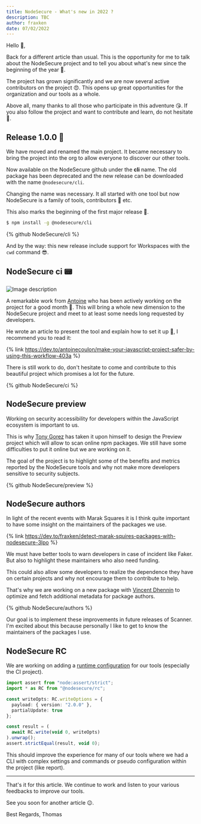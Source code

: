 ```yaml
---
title: NodeSecure - What's new in 2022 ?
description: TBC
author: fraxken
date: 07/02/2022
---
```


Hello 👋,

Back for a different article than usual. This is the opportunity for me to talk about the NodeSecure project and to tell you about what's new since the beginning of the year 💃.

The project has grown significantly and we are now several active contributors on the project 😍. This opens up great opportunities for the organization and our tools as a whole.

Above all, many thanks to all those who participate in this adventure 😘. If you also follow the project and want to contribute and learn, do not hesitate 🙌.

## Release 1.0.0 🚀
We have moved and renamed the main project. It became necessary to bring the project into the org to allow everyone to discover our other tools.

Now available on the NodeSecure github under the **cli** name. The old package has been deprecated and the new release can be downloaded with the name `@nodesecure/cli`.

Changing the name was necessary. It all started with one tool but now NodeSecure is a family of tools, contributors 👯 etc.

This also marks the beginning of the first major release 🎉.

```bash
$ npm install -g @nodesecure/cli
``` 

{% github NodeSecure/cli %}

And by the way: this new release include support for Workspaces with the `cwd` command 😎.

## NodeSecure ci 📟

![Image description](https://dev-to-uploads.s3.amazonaws.com/uploads/articles/5xdmuy9dab5ggkyrkcnc.gif) 
 
A remarkable work from [Antoine](https://github.com/antoine-coulon) who has been actively working on the project for a good month 💪. This will bring a whole new dimension to the NodeSecure project and meet to at least some needs long requested by developers.

He wrote an article to present the tool and explain how to set it up 👀, I recommend you to read it:

{% link https://dev.to/antoinecoulon/make-your-javascript-project-safer-by-using-this-workflow-403a %}

There is still work to do, don't hesitate to come and contribute to this beautiful project which promises a lot for the future.

{% github NodeSecure/ci %}

## NodeSecure preview

Working on security accessibility for developers within the JavaScript ecosystem is important to us.

This is why [Tony Gorez](https://tonygo.dev/) has taken it upon himself to design the Preview project which will allow to scan online npm packages. We still have some difficulties to put it online but we are working on it.

The goal of the project is to highlight some of the benefits and metrics reported by the NodeSecure tools and why not make more developers sensitive to security subjects.

{% github NodeSecure/preview %}

## NodeSecure authors

In light of the recent events with Marak Squares it is I think quite important to have some insight on the maintainers of the packages we use.

{% link https://dev.to/fraxken/detect-marak-squires-packages-with-nodesecure-3lpo %}

We must have better tools to warn developers in case of incident like Faker. But also to highlight these maintainers who also need funding.

This could also allow some developers to realize the dependence they have on certain projects and why not encourage them to contribute to help.

That's why we are working on a new package with [Vincent Dhennin](https://github.com/Kawacrepe) to optimize and fetch additional metadata for package authors. 

{% github NodeSecure/authors %}

Our goal is to implement these improvements in future releases of Scanner. I'm excited about this because personally I like to get to know the maintainers of the packages I use.

## NodeSecure RC

We are working on adding a [runtime configuration](https://github.com/NodeSecure/rc) for our tools (especially the CI project).

```ts
import assert from "node:assert/strict";
import * as RC from "@nodesecure/rc";

const writeOpts: RC.writeOptions = {
  payload: { version: "2.0.0" },
  partialUpdate: true
};

const result = (
  await RC.write(void 0, writeOpts)
).unwrap();
assert.strictEqual(result, void 0);
```

This should improve the experience for many of our tools where we had a CLI with complex settings and commands or pseudo configuration within the project (like report).

---

That's it for this article. We continue to work and listen to your various feedbacks to improve our tools.

See you soon for another article 😉. 

Best Regards,
Thomas

